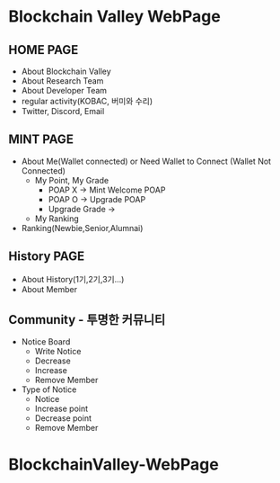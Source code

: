 # Blockchain Valley WebPage

## HOME PAGE

- About Blockchain Valley
- About Research Team
- About Developer Team
- regular activity(KOBAC, 버미와 수리)
- Twitter, Discord, Email

## MINT PAGE

- About Me(Wallet connected) or Need Wallet to Connect (Wallet Not Connected)
  - My Point, My Grade
    - POAP X -> Mint Welcome POAP
    - POAP O -> Upgrade POAP
    - Upgrade Grade ->
  - My Ranking
- Ranking(Newbie,Senior,Alumnai)

## History PAGE

- About History(1기,2기,3기...)
- About Member

## Community - 투명한 커뮤니티

- Notice Board
  - Write Notice
  - Decrease
  - Increase
  - Remove Member
- Type of Notice
  - Notice
  - Increase point
  - Decrease point
  - Remove Member
# BlockchainValley-WebPage
